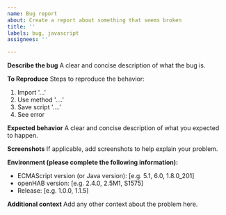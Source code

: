```yaml
---
name: Bug report
about: Create a report about something that seems broken
title: ''
labels: bug, javascript
assignees: ''

---
```


**Describe the bug**
A clear and concise description of what the bug is.

**To Reproduce**
Steps to reproduce the behavior:
1. Import '...'
2. Use method '....'
3. Save script '....'
4. See error

**Expected behavior**
A clear and concise description of what you expected to happen.

**Screenshots**
If applicable, add screenshots to help explain your problem.

**Environment (please complete the following information):**
 - ECMAScript version (or Java version): [e.g. 5.1, 6.0, 1.8.0_201]
 - openHAB version: [e.g. 2.4.0, 2.5M1, S1575]
 - Release: [e.g. 1.0.0, 1.1.5]

**Additional context**
Add any other context about the problem here.
